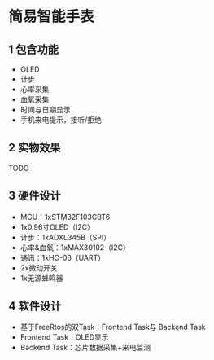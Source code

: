 # 简易智能手表
## 1 包含功能
* OLED
* 计步
* 心率采集
* 血氧采集
* 时间与日期显示
* 手机来电提示，接听/拒绝

## 2 实物效果
TODO

## 3 硬件设计
* MCU：1xSTM32F103CBT6
* 1x0.96寸OLED（I2C）
* 计步：1xADXL345B（SPI）
* 心率&血氧：1xMAX30102（I2C）
* 通讯：1xHC-06（UART）
* 2x微动开关
* 1x无源蜂鸣器

## 4 软件设计
* 基于FreeRtos的双Task：Frontend Task与 Backend Task
* Frontend Task：OLED显示
* Backend Task：芯片数据采集+来电监测
